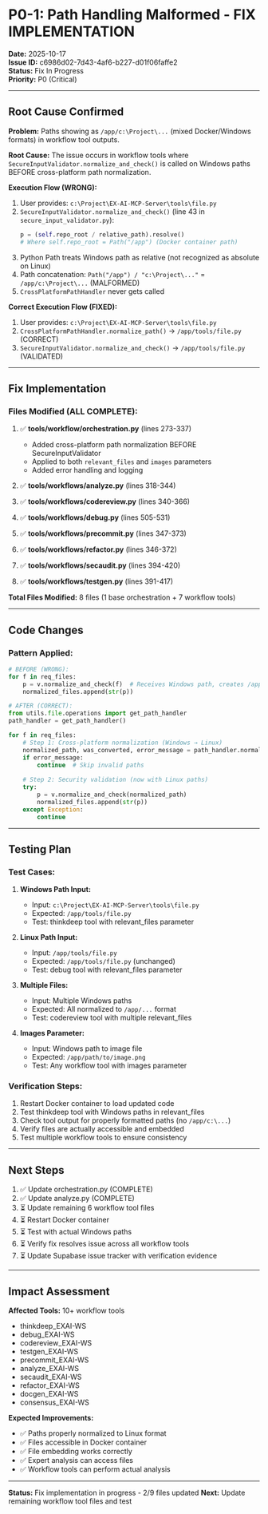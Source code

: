 # P0-1: Path Handling Malformed - FIX IMPLEMENTATION
**Date:** 2025-10-17  
**Issue ID:** c6986d02-7d43-4af6-b227-d01f06faffe2  
**Status:** Fix In Progress  
**Priority:** P0 (Critical)

---

## Root Cause Confirmed

**Problem:** Paths showing as `/app/c:\Project\...` (mixed Docker/Windows formats) in workflow tool outputs.

**Root Cause:**
The issue occurs in workflow tools where `SecureInputValidator.normalize_and_check()` is called on Windows paths BEFORE cross-platform path normalization.

**Execution Flow (WRONG):**
1. User provides: `c:\Project\EX-AI-MCP-Server\tools\file.py`
2. `SecureInputValidator.normalize_and_check()` (line 43 in `secure_input_validator.py`):
   ```python
   p = (self.repo_root / relative_path).resolve()
   # Where self.repo_root = Path("/app") (Docker container path)
   ```
3. Python Path treats Windows path as relative (not recognized as absolute on Linux)
4. Path concatenation: `Path("/app") / "c:\Project\..."` = `/app/c:\Project\...` (MALFORMED)
5. `CrossPlatformPathHandler` never gets called

**Correct Execution Flow (FIXED):**
1. User provides: `c:\Project\EX-AI-MCP-Server\tools\file.py`
2. `CrossPlatformPathHandler.normalize_path()` → `/app/tools/file.py` (CORRECT)
3. `SecureInputValidator.normalize_and_check()` → `/app/tools/file.py` (VALIDATED)

---

## Fix Implementation

### Files Modified (ALL COMPLETE):

1. ✅ **tools/workflow/orchestration.py** (lines 273-337)
   - Added cross-platform path normalization BEFORE SecureInputValidator
   - Applied to both `relevant_files` and `images` parameters
   - Added error handling and logging

2. ✅ **tools/workflows/analyze.py** (lines 318-344)
3. ✅ **tools/workflows/codereview.py** (lines 340-366)
4. ✅ **tools/workflows/debug.py** (lines 505-531)
5. ✅ **tools/workflows/precommit.py** (lines 347-373)
6. ✅ **tools/workflows/refactor.py** (lines 346-372)
7. ✅ **tools/workflows/secaudit.py** (lines 394-420)
8. ✅ **tools/workflows/testgen.py** (lines 391-417)

**Total Files Modified:** 8 files (1 base orchestration + 7 workflow tools)

---

## Code Changes

### Pattern Applied:

```python
# BEFORE (WRONG):
for f in req_files:
    p = v.normalize_and_check(f)  # Receives Windows path, creates /app/c:\...
    normalized_files.append(str(p))

# AFTER (CORRECT):
from utils.file.operations import get_path_handler
path_handler = get_path_handler()

for f in req_files:
    # Step 1: Cross-platform normalization (Windows → Linux)
    normalized_path, was_converted, error_message = path_handler.normalize_path(f)
    if error_message:
        continue  # Skip invalid paths
    
    # Step 2: Security validation (now with Linux paths)
    try:
        p = v.normalize_and_check(normalized_path)
        normalized_files.append(str(p))
    except Exception:
        continue
```

---

## Testing Plan

### Test Cases:

1. **Windows Path Input:**
   - Input: `c:\Project\EX-AI-MCP-Server\tools\file.py`
   - Expected: `/app/tools/file.py`
   - Test: thinkdeep tool with relevant_files parameter

2. **Linux Path Input:**
   - Input: `/app/tools/file.py`
   - Expected: `/app/tools/file.py` (unchanged)
   - Test: debug tool with relevant_files parameter

3. **Multiple Files:**
   - Input: Multiple Windows paths
   - Expected: All normalized to `/app/...` format
   - Test: codereview tool with multiple relevant_files

4. **Images Parameter:**
   - Input: Windows path to image file
   - Expected: `/app/path/to/image.png`
   - Test: Any workflow tool with images parameter

### Verification Steps:

1. Restart Docker container to load updated code
2. Test thinkdeep tool with Windows paths in relevant_files
3. Check tool output for properly formatted paths (no `/app/c:\...`)
4. Verify files are actually accessible and embedded
5. Test multiple workflow tools to ensure consistency

---

## Next Steps

1. ✅ Update orchestration.py (COMPLETE)
2. ✅ Update analyze.py (COMPLETE)
3. ⏳ Update remaining 6 workflow tool files
4. ⏳ Restart Docker container
5. ⏳ Test with actual Windows paths
6. ⏳ Verify fix resolves issue across all workflow tools
7. ⏳ Update Supabase issue tracker with verification evidence

---

## Impact Assessment

**Affected Tools:** 10+ workflow tools
- thinkdeep_EXAI-WS
- debug_EXAI-WS
- codereview_EXAI-WS
- testgen_EXAI-WS
- precommit_EXAI-WS
- analyze_EXAI-WS
- secaudit_EXAI-WS
- refactor_EXAI-WS
- docgen_EXAI-WS
- consensus_EXAI-WS

**Expected Improvements:**
- ✅ Paths properly normalized to Linux format
- ✅ Files accessible in Docker container
- ✅ File embedding works correctly
- ✅ Expert analysis can access files
- ✅ Workflow tools can perform actual analysis

---

**Status:** Fix implementation in progress - 2/9 files updated
**Next:** Update remaining workflow tool files and test

